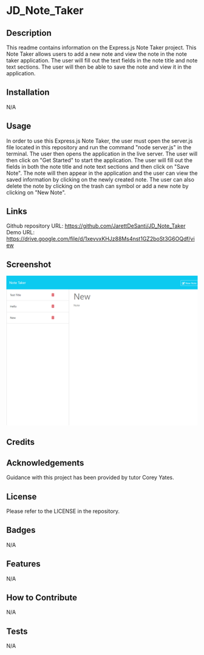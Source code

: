# JD_Note_Taker

## Description

This readme contains information on the Express.js Note Taker project. This Note Taker allows users to add a new note and view the note in the note taker application. The user will fill out the text fields in the note title and note text sections. The user will then be able to save the note and view it in the application. 

## Installation

N/A

## Usage

In order to use this Express.js Note Taker, the user must open the server.js file located in this repository and run the command "node server.js" in the terminal. The user then opens the application in the live server. The user will then click on "Get Started" to start the application. The user will fill out the fields in both the note title and note text sections and then click on "Save Note". The note will then appear in the application and the user can view the saved information by clicking on the newly created note. The user can also delete the note by clicking on the trash can symbol or add a new note by clicking on "New Note".

## Links

Github repository URL: https://github.com/JarettDeSanti/JD_Note_Taker <br>
Demo URL: https://drive.google.com/file/d/1xevvxKHJz88Ms4nst1GZ2boSt3G6OQdf/view

## Screenshot

![Alt text](<Note Taker Screenshot.png>)

## Credits

## Acknowledgements 

Guidance with this project has been provided by tutor Corey Yates.

## License

Please refer to the LICENSE in the repository.

## Badges
N/A

## Features
N/A

## How to Contribute
N/A

## Tests
N/A
